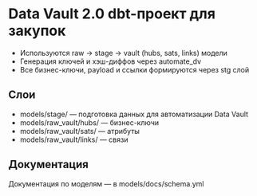 # Data Vault 2.0 dbt-проект для закупок

- Используются raw → stage → vault (hubs, sats, links) модели
- Генерация ключей и хэш-диффов через automate_dv
- Все бизнес-ключи, payload и ссылки формируются через stg слой

## Слои
- models/stage/ — подготовка данных для автоматизации Data Vault
- models/raw_vault/hubs/ — бизнес-ключи
- models/raw_vault/sats/ — атрибуты
- models/raw_vault/links/ — связи

## Документация
Документация по моделям — в models/docs/schema.yml
